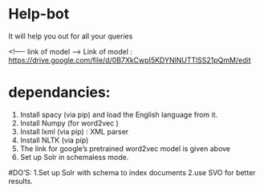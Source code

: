 # Help-bot
It will help you out for all your queries

<!—- link of model —>
Link of model : https://drive.google.com/file/d/0B7XkCwpI5KDYNlNUTTlSS21pQmM/edit


# dependancies:
1. Install spacy  (via pip) and load the English language from it.
2. Install Numpy (for word2vec )
3. Install lxml (via pip) : XML parser
4. Install NLTK (via pip)
5. The link for google’s pretrained word2vec model is given above
6. Set up Solr in schemaless mode.


#DO’S:
1.Set up Solr with schema to index documents
2.use SVO for better results.
